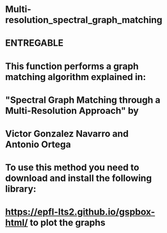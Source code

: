 # Multi-resolution_spectral_graph_matching
# ENTREGABLE
# This function performs a graph matching algorithm explained in:
# "Spectral Graph Matching through a Multi-Resolution Approach" by
# Victor Gonzalez Navarro and Antonio Ortega

# To use this method you need to download and install the following library:
# https://epfl-lts2.github.io/gspbox-html/ to plot the graphs
